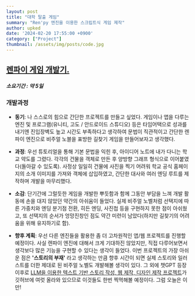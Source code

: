 ```yaml
---
layout: post
title: "대학 탈출 게임"
summary: "Ren'py 엔진을 이용한 스크립트식 게임 제작"
author: upked
date: '2024-02-20 17:55:00 +0900'
category: ["Project"]
thumbnail: /assets/img/posts/code.jpg
---
```


## [렌파이 게임 개발기.](https://github.com/Usopked/FInd_exit)
##### 소요기간 : 약 5일
### 개발과정

- **동기**: 나 스스로의 힘으로 간단한 프로젝트를 만들고 싶었다. 게임이나 앱을 다루는 엔진 및 프로그램(유니티, 고도 / 안드로이드 스튜디오) 등은 타임어택으로 성과를 내기엔 진입장벽도 높고 시간도 부족하다고 생각하여 문법이 직관적이고 간단한 렌파이 엔진으로 비주얼 노블을 표방한 길찾기 게임을 만들어보자고 생각했다.

- **과정**: 우선 튜토리얼을 통해 기본 문법을 익힌 후, 아이디어 노트에 내가 다니는 학교 약도를 그렸다. 각각의 건물을 객체로 만든 후 양방향 그래프 형식으로 이어붙였다(돌아갈 수 있도록). 사정상 일일히 건물에 사진을 찍기 어려워 학교 공식 홈페이지의 소개 이미지를 가져와 객체에 삽입하였고, 간단한 대사와 여러 엔딩 루트를 제작하며 개발을 마무리했다.

- **소감**: 단기간에 그럴듯한 게임을 개발한 뿌듯함과 함께 그동안 부담을 느껴 개발 활동에 손을 대지 않았던 약간의 아쉬움이 들었다. 실제 비주얼 노벨처럼 선택지에 따른 가중치와 엔딩 분기점 전환, 히든 엔딩, 사진첩 등을 구현하지 못한 점이 아쉬웠고, 또 선택지의 순서가 엉망진창인 점도 약간 미련이 남았다(하지만 길찾기의 어려움을 위해 유지하기로 함).

- **향후 계획**: 우선 다른 엔진들을 활용한 좀 더 고차원적인 앱/웹 프로젝트를 진행할 예정이다. 사실 렌파이 엔진에 대해서 크게 기대하진 않았지만, 직접 다루어보면서 생각보다 많은 기능을 구현할 수 있다는 생각이 들었다. 이번 프로젝트의 가장 아쉬운 점은 **'스토리의 부재'** 라고 생각하는 만큼 향후 시간이 되면 실제 스토리와 일러스트를 더한 제대로 된 비주얼 노벨도 개발해볼 생각이 있다. 그 외에 챗GPT 등장 이후로 [LLM을 이용한 텍스트 기반 스토리 작성, 웹 제작, 디자인 제작 프로젝트](https://disquiet.io/@hpark0011/makerlog/%ED%92%80%EC%8A%A4%ED%83%9D-%EC%9B%B9%EC%95%B1%EC%9D%84-%ED%95%98%EB%A3%A8%EB%A7%8C%EC%97%90-%EB%A7%8C%EB%93%A4%EC%96%B4%EC%A3%BC%EB%8A%94-%ED%88%B4%EB%93%A4)가 깃허브에 여럿 올라와 있으므로 이것들도 한번 찍먹해볼 예정이다. 그럼 오늘은 이만!
